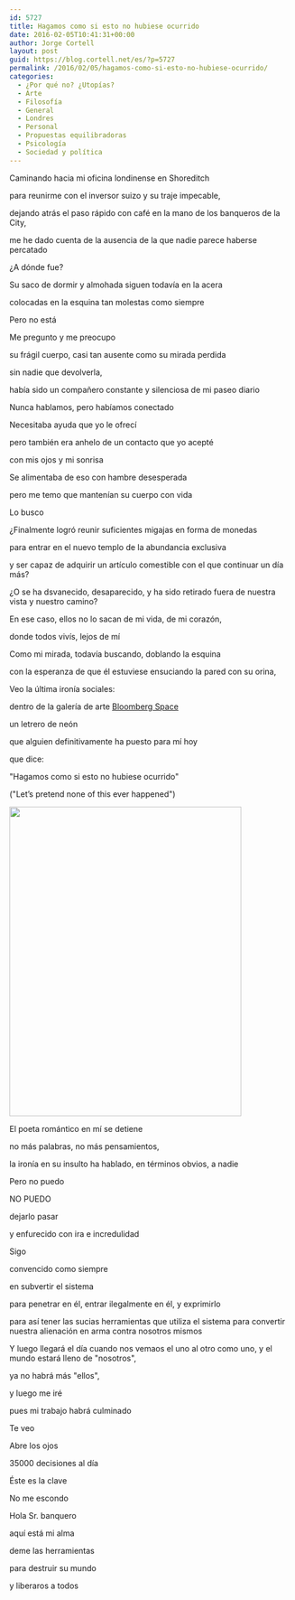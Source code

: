 ```yaml
---
id: 5727
title: Hagamos como si esto no hubiese ocurrido
date: 2016-02-05T10:41:31+00:00
author: Jorge Cortell
layout: post
guid: https://blog.cortell.net/es/?p=5727
permalink: /2016/02/05/hagamos-como-si-esto-no-hubiese-ocurrido/
categories:
  - ¿Por qué no? ¿Utopías?
  - Arte
  - Filosofí­a
  - General
  - Londres
  - Personal
  - Propuestas equilibradoras
  - Psicología
  - Sociedad y polí­tica
---
```

Caminando hacia mi oficina londinense en Shoreditch
  
para reunirme con el inversor suizo y su traje impecable,
  
dejando atrás el paso rápido con café en la mano de los banqueros de la City,
  
me he dado cuenta de la ausencia de la que nadie parece haberse percatado
  
¿A dónde fue?
  
Su saco de dormir y almohada siguen todavía en la acera
  
colocadas en la esquina tan molestas como siempre
  
Pero no está
  
Me pregunto y me preocupo
  
su frágil cuerpo, casi tan ausente como su mirada perdida
  
sin nadie que devolverla,
  
había sido un compañero constante y silenciosa de mi paseo diario
  
Nunca hablamos, pero habíamos conectado
  
Necesitaba ayuda que yo le ofrecí
  
pero también era anhelo de un contacto que yo acepté
  
con mis ojos y mi sonrisa
  
Se alimentaba de eso con hambre desesperada
  
pero me temo que mantenían su cuerpo con vida

Lo busco
  
¿Finalmente logró reunir suficientes migajas en forma de monedas
  
para entrar en el nuevo templo de la abundancia exclusiva
  
y ser capaz de adquirir un artículo comestible con el que continuar un día más?
  
¿O se ha dsvanecido, desaparecido, y ha sido retirado fuera de nuestra vista y nuestro camino?
  
En ese caso, ellos no lo sacan de mi vida, de mi corazón,
  
donde todos vivís, lejos de mí

Como mi mirada, todavía buscando, doblando la esquina
  
con la esperanza de que él estuviese ensuciando la pared con su orina,
  
Veo la última ironía sociales:
  
dentro de la galería de arte <a href="https://www.bloombergspace.com/artists/upcoming/tim-etchells/" target="_blank">Bloomberg Space</a>
  
un letrero de neón
  
que alguien definitivamente ha puesto para mí hoy
  
que dice:
  
"Hagamos como si esto no hubiese ocurrido"
  
("Let’s pretend none of this ever happened")

<img class="aligncenter" src="https://farm2.staticflickr.com/1522/24795896095_016ce9a825_k.jpg" alt="" width="411" height="548" />

El poeta romántico en mí se detiene
  
no más palabras, no más pensamientos,
  
la ironía en su insulto ha hablado, en términos obvios, a nadie

Pero no puedo
  
NO PUEDO
  
dejarlo pasar
  
y enfurecido con ira e incredulidad
  
Sigo
  
convencido como siempre
  
en subvertir el sistema
  
para penetrar en él, entrar ilegalmente en él, y exprimirlo
  
para así tener las sucias herramientas que utiliza el sistema para convertir nuestra alienación en arma contra nosotros mismos
  
Y luego llegará el día cuando nos vemaos el uno al otro como uno, y el mundo estará lleno de "nosotros",
  
ya no habrá más "ellos",
  
y luego me iré
  
pues mi trabajo habrá culminado

Te veo
  
Abre los ojos

35000 decisiones al día
  
Éste es la clave
  
No me escondo

Hola Sr. banquero
  
aquí está mi alma
  
deme las herramientas
  
para destruir su mundo
  
y liberaros a todos